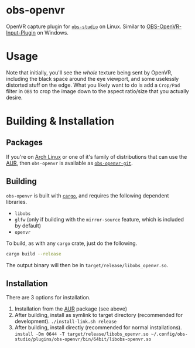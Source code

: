 # obs-openvr

OpenVR capture plugin for [`obs-studio`](https://github.com/obsproject/obs-studio) on Linux. Similar to [OBS-OpenVR-Input-Plugin](https://github.com/baffler/OBS-OpenVR-Input-Plugin) on Windows.

# Usage

Note that initially, you'll see the *whole* texture being sent by OpenVR, including the black space around the eye viewport, and some uselessly distorted stuff on the edge. What you likely want to do is add a `Crop/Pad` filter in `OBS` to crop the image down to the aspect ratio/size that you actually desire.

# Building & Installation

## Packages

If you're on [Arch Linux](https://archlinux.org) or one of it's family of distributions that can use the [AUR](https://aur.archlinux.org), then `obs-openvr` is available as [`obs-openvr-git`](https://aur.archlinux.org/packages/obs-openvr-git/).

## Building

`obs-openvr` is built with [`cargo`](https://crates.io), and requires the following dependent libraries.

* `libobs`
* `glfw` (only if building with the `mirror-source` feature, which is included by default)
* `openvr`

To build, as with any `cargo` crate, just do the following.

```bash
cargo build --release
```

The output binary will then be in `target/release/libobs_openvr.so`.

## Installation

There are 3 options for installation.

1. Installation from the [AUR](https://aur.archlinux.org) package (see above)
2. After building, install as symlink to target directory (recommended for development). `./install-link.sh release`
3. After building, install directly (recommended for normal installations). `install -Dm 0644 -T target/release/libobs_openvr.so ~/.config/obs-studio/plugins/obs-openvr/bin/64bit/libobs-openvr.so`
